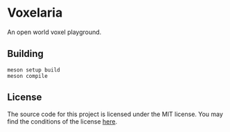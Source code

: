 # Voxelaria
An open world voxel playground.

## Building
```
meson setup build
meson compile
```

## License
The source code for this project is licensed under the MIT license. You may find the conditions of the license [here](LICENSE).
